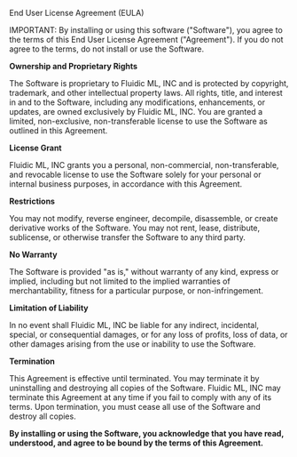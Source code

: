 End User License Agreement (EULA)

IMPORTANT: By installing or using this software ("Software"), you agree to the terms of this End User License Agreement ("Agreement"). If you do not agree to the terms, do not install or use the Software.

**Ownership and Proprietary Rights**

The Software is proprietary to Fluidic ML, INC and is protected by copyright, trademark, and other intellectual property laws. All rights, title, and interest in and to the Software, including any modifications, enhancements, or updates, are owned exclusively by Fluidic ML, INC. You are granted a limited, non-exclusive, non-transferable license to use the Software as outlined in this Agreement.

**License Grant**

Fluidic ML, INC grants you a personal, non-commercial, non-transferable, and revocable license to use the Software solely for your personal or internal business purposes, in accordance with this Agreement.

**Restrictions**

You may not modify, reverse engineer, decompile, disassemble, or create derivative works of the Software. You may not rent, lease, distribute, sublicense, or otherwise transfer the Software to any third party.

**No Warranty**

The Software is provided "as is," without warranty of any kind, express or implied, including but not limited to the implied warranties of merchantability, fitness for a particular purpose, or non-infringement.

**Limitation of Liability**

In no event shall Fluidic ML, INC be liable for any indirect, incidental, special, or consequential damages, or for any loss of profits, loss of data, or other damages arising from the use or inability to use the Software.

**Termination**

This Agreement is effective until terminated. You may terminate it by uninstalling and destroying all copies of the Software. Fluidic ML, INC may terminate this Agreement at any time if you fail to comply with any of its terms. Upon termination, you must cease all use of the Software and destroy all copies.

**By installing or using the Software, you acknowledge that you have read, understood, and agree to be bound by the terms of this Agreement.**
